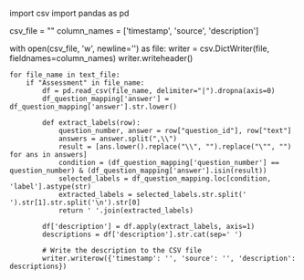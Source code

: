import csv
import pandas as pd

csv_file = ""
column_names = ['timestamp', 'source', 'description']

with open(csv_file, 'w', newline='') as file:
    writer = csv.DictWriter(file, fieldnames=column_names)
    writer.writeheader()

    for file_name in text_file:
        if "Assessment" in file_name:
            df = pd.read_csv(file_name, delimiter="|").dropna(axis=0)
            df_question_mapping['answer'] = df_question_mapping['answer'].str.lower()
            
            def extract_labels(row):
                question_number, answer = row["question_id"], row["text"]
                answers = answer.split(",\\")
                result = [ans.lower().replace("\\", "").replace("\"", "") for ans in answers]
                condition = (df_question_mapping['question_number'] == question_number) & (df_question_mapping['answer'].isin(result))
                selected_labels = df_question_mapping.loc[condition, 'label'].astype(str)
                extracted_labels = selected_labels.str.split('   ').str[1].str.split('\n').str[0]
                return ' '.join(extracted_labels)

            df['description'] = df.apply(extract_labels, axis=1)
            descriptions = df['description'].str.cat(sep=' ')

            # Write the description to the CSV file
            writer.writerow({'timestamp': '', 'source': '', 'description': descriptions})
